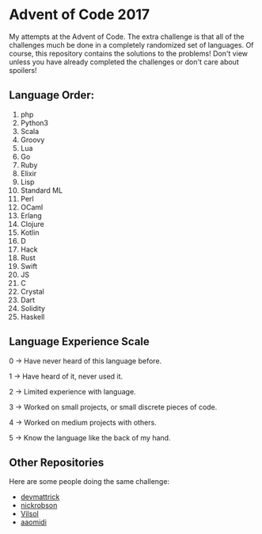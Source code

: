 # Advent of Code 2017

My attempts at the Advent of Code. The extra challenge is that all of the challenges much be done in a completely randomized set of languages. Of course, this repository contains the solutions to the problems! Don't view unless you have already completed the challenges or don't care about spoilers!

## Language Order:

1. php
2. Python3
3. Scala
4. Groovy
5. Lua
6. Go
7. Ruby
8. Elixir
9. Lisp
10. Standard ML
11. Perl
12. OCaml
13. Erlang
14. Clojure
15. Kotlin
16. D
17. Hack
18. Rust
19. Swift
20. JS
21. C
22. Crystal
23. Dart
24. Solidity
25. Haskell

## Language Experience Scale

0 -> Have never heard of this language before.

1 -> Have heard of it, never used it.

2 -> Limited experience with language.

3 -> Worked on small projects, or small discrete pieces of code.

4 -> Worked on medium projects with others.

5 -> Know the language like the back of my hand.

## Other Repositories
Here are some people doing the same challenge:

* [devmattrick](https://github.com/devmattrick/AdventOfCode2017)
* [nickrobson](https://github.com/nickrobson/adventofcode-2017)
* [Vilsol](https://github.com/Vilsol/AdventOfCode2017)
* [aaomidi](https://github.com/aaomidi/Advent-of-Code-2017)
